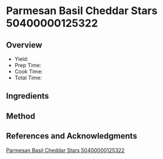 # Parmesan Basil Cheddar Stars 50400000125322

## Overview

- Yield:
- Prep Time:
- Cook Time:
- Total Time:

## Ingredients


## Method



## References and Acknowledgments

[Parmesan Basil Cheddar Stars 50400000125322](http://www.myrecipes.com/recipe/parmesan-basil-cheddar-stars-50400000125322/)
